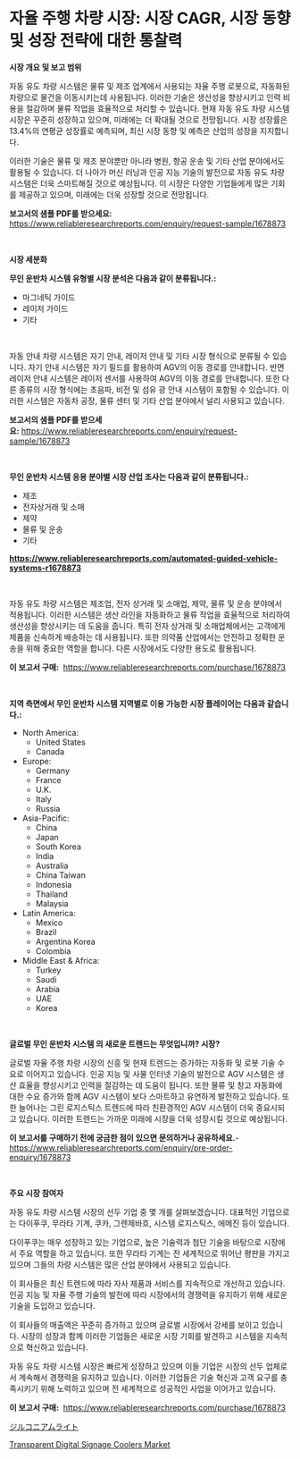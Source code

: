 <p><h1>자율 주행 차량 시장: 시장 CAGR, 시장 동향 및 성장 전략에 대한 통찰력</h1></p><p><strong>시장 개요 및 보고 범위</strong></p>
<p><p>자동 유도 차량 시스템은 물류 및 제조 업계에서 사용되는 자율 주행 로봇으로, 자동화된 차량으로 물건을 이동시키는데 사용됩니다. 이러한 기술은 생산성을 향상시키고 인력 비용을 절감하며 물류 작업을 효율적으로 처리할 수 있습니다. 현재 자동 유도 차량 시스템 시장은 꾸준히 성장하고 있으며, 미래에는 더 확대될 것으로 전망됩니다. 시장 성장률은 13.4%의 연평균 성장률로 예측되며, 최신 시장 동향 및 예측은 산업의 성장을 지지합니다.</p><p>이러한 기술은 물류 및 제조 분야뿐만 아니라 병원, 항공 운송 및 기타 산업 분야에서도 활용될 수 있습니다. 더 나아가 머신 러닝과 인공 지능 기술의 발전으로 자동 유도 차량 시스템은 더욱 스마트해질 것으로 예상됩니다. 이 시장은 다양한 기업들에게 많은 기회를 제공하고 있으며, 미래에는 더욱 성장할 것으로 전망됩니다.</p></p>
<p><strong>보고서의 샘플 PDF를 받으세요:</strong> <a href="https://www.reliableresearchreports.com/enquiry/request-sample/1678873">https://www.reliableresearchreports.com/enquiry/request-sample/1678873</a></p>
<p>&nbsp;</p>
<p><strong>시장 세분화</strong></p>
<p><strong>무인 운반차 시스템 유형별 시장 분석은 다음과 같이 분류됩니다.:</strong></p>
<p><ul><li>마그네틱 가이드</li><li>레이저 가이드</li><li>기타</li></ul></p>
<p>&nbsp;</p>
<p><p>자동 안내 차량 시스템은 자기 안내, 레이저 안내 및 기타 시장 형식으로 분류될 수 있습니다. 자기 안내 시스템은 자기 필드를 활용하여 AGV의 이동 경로를 안내합니다. 반면 레이저 안내 시스템은 레이저 센서를 사용하여 AGV의 이동 경로를 안내합니다. 또한 다른 종류의 시장 형식에는 초음파, 비전 및 섬유 광 안내 시스템이 포함될 수 있습니다. 이러한 시스템은 자동차 공장, 물류 센터 및 기타 산업 분야에서 널리 사용되고 있습니다.</p></p>
<p><strong>보고서의 샘플 PDF를 받으세요:</strong>&nbsp;<a href="https://www.reliableresearchreports.com/enquiry/request-sample/1678873">https://www.reliableresearchreports.com/enquiry/request-sample/1678873</a></p>
<p>&nbsp;</p>
<p><strong> 무인 운반차 시스템 응용 분야별 시장 산업 조사는 다음과 같이 분류됩니다.:</strong></p>
<p><ul><li>제조</li><li>전자상거래 및 소매</li><li>제약</li><li>물류 및 운송</li><li>기타</li></ul></p>
<p><strong><a href="https://www.reliableresearchreports.com/automated-guided-vehicle-systems-r1678873">https://www.reliableresearchreports.com/automated-guided-vehicle-systems-r1678873</a></strong></p>
<p>&nbsp;</p>
<p><p>자동 유도 차량 시스템은 제조업, 전자 상거래 및 소매업, 제약, 물류 및 운송 분야에서 적용됩니다. 이러한 시스템은 생산 라인을 자동화하고 물류 작업을 효율적으로 처리하여 생산성을 향상시키는 데 도움을 줍니다. 특히 전자 상거래 및 소매업체에서는 고객에게 제품을 신속하게 배송하는 데 사용됩니다. 또한 의약품 산업에서는 안전하고 정확한 운송을 위해 중요한 역할을 합니다. 다른 시장에서도 다양한 용도로 활용됩니다.</p></p>
<p><strong>이 보고서 구매:</strong>&nbsp; <a href="https://www.reliableresearchreports.com/purchase/1678873">https://www.reliableresearchreports.com/purchase/1678873</a></p>
<p>&nbsp;</p>
<p><strong>지역 측면에서 무인 운반차 시스템 지역별로 이용 가능한 시장 플레이어는 다음과 같습니다.:</strong></p>
<p><ul>
    <li>
        North America:
        <ul>
            <li>United States</li>
            <li>Canada</li>
        </ul>
    </li>
    <li>
        Europe:
        <ul>
            <li>Germany</li>
            <li>France</li>
            <li>U.K.</li>
            <li>Italy</li>
            <li>Russia</li>
        </ul>
    </li>
    <li>
        Asia-Pacific:
        <ul>
            <li>China</li>
            <li>Japan</li>
            <li>South Korea</li>
            <li>India</li>
            <li>Australia</li>
            <li>China Taiwan</li>
            <li>Indonesia</li>
            <li>Thailand</li>
            <li>Malaysia</li>
        </ul>
    </li>
    <li>
        Latin America:
        <ul>
            <li>Mexico</li>
            <li>Brazil</li>
            <li>Argentina Korea</li>
            <li>Colombia</li>
        </ul>
    </li>
    <li>
        Middle East & Africa:
        <ul>
            <li>Turkey</li>
            <li>Saudi</li>
            <li>Arabia</li>
            <li>UAE</li>
            <li>Korea</li>
        </ul>
    </li>
    </ul></p>
<p>&nbsp;</p>
<p><strong>글로벌 무인 운반차 시스템 의 새로운 트렌드는 무엇입니까? 시장?</strong></p>
<p><p>글로벌 자율 주행 차량 시장의 신흥 및 현재 트렌드는 증가하는 자동화 및 로봇 기술 수요로 이어지고 있습니다. 인공 지능 및 사물 인터넷 기술의 발전으로 AGV 시스템은 생산 효율을 향상시키고 인력을 절감하는 데 도움이 됩니다. 또한 물류 및 창고 자동화에 대한 수요 증가와 함께 AGV 시스템이 보다 스마트하고 유연하게 발전하고 있습니다. 또한 늘어나는 그린 로지스틱스 트렌드에 따라 친환경적인 AGV 시스템이 더욱 중요시되고 있습니다. 이러한 트렌드는 가까운 미래에 시장을 더욱 성장시킬 것으로 예상됩니다.</p></p>
<p><strong>이 보고서를 구매하기 전에 궁금한 점이 있으면 문의하거나 공유하세요.</strong>- <a href="https://www.reliableresearchreports.com/enquiry/pre-order-enquiry/1678873">https://www.reliableresearchreports.com/enquiry/pre-order-enquiry/1678873</a></p>
<p>&nbsp;</p>
<p><strong>주요 시장 참여자</strong></p>
<p><p>자동 유도 차량 시스템 시장의 선두 기업 중 몇 개를 살펴보겠습니다. 대표적인 기업으로는 다이푸쿠, 무라타 기계, 쿠카, 그렌제바흐, 시스템 로지스틱스, 에메진 등이 있습니다.</p><p>다이푸쿠는 매우 성장하고 있는 기업으로, 높은 기술력과 첨단 기술을 바탕으로 시장에서 주요 역할을 하고 있습니다. 또한 무라타 기계는 전 세계적으로 뛰어난 평판을 가지고 있으며 그들의 차량 시스템은 많은 산업 분야에서 사용되고 있습니다.</p><p>이 회사들은 최신 트렌드에 따라 자사 제품과 서비스를 지속적으로 개선하고 있습니다. 인공 지능 및 자율 주행 기술의 발전에 따라 시장에서의 경쟁력을 유지하기 위해 새로운 기술을 도입하고 있습니다.</p><p>이 회사들의 매출액은 꾸준히 증가하고 있으며 글로벌 시장에서 강세를 보이고 있습니다. 시장의 성장과 함께 이러한 기업들은 새로운 시장 기회를 발견하고 시스템을 지속적으로 혁신하고 있습니다.</p><p>자동 유도 차량 시스템 시장은 빠르게 성장하고 있으며 이들 기업은 시장의 선두 업체로서 계속해서 경쟁력을 유지하고 있습니다. 이러한 기업들은 기술 혁신과 고객 요구를 충족시키기 위해 노력하고 있으며 전 세계적으로 성공적인 사업을 이어가고 있습니다.</p></p>
<p><strong>이 보고서 구매:</strong>&nbsp;&nbsp;<a href="https://www.reliableresearchreports.com/purchase/1678873">https://www.reliableresearchreports.com/purchase/1678873</a></p>
<p><p><a href="https://github.com/SarahFahey88/Market-Research-Report-List-1/blob/main/622726223194.md">ジルコニアムライト</a></p><p><a href="https://full-wildebeest-80b.notion.site/Transparent-Digital-Signage-Coolers-Market-Comprehensive-Assessment-by-Type-Application-and-Geogr-634ceaf479c14d2788740990002af61b">Transparent Digital Signage Coolers Market</a></p></p>